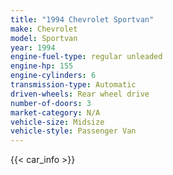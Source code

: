 ```yaml
---
title: "1994 Chevrolet Sportvan"
make: Chevrolet
model: Sportvan
year: 1994
engine-fuel-type: regular unleaded
engine-hp: 155
engine-cylinders: 6
transmission-type: Automatic
driven-wheels: Rear wheel drive
number-of-doors: 3
market-category: N/A
vehicle-size: Midsize
vehicle-style: Passenger Van
---
```


{{< car_info >}}
